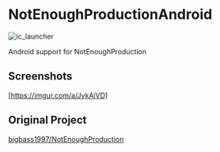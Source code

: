 # NotEnoughProductionAndroid

![ic_launcher](https://user-images.githubusercontent.com/54768761/87744274-01a31980-c826-11ea-9a51-55b59b983e35.png)

Android support for NotEnoughProduction

## Screenshots

[https://imgur.com/a/JykAiVD]

## Original Project

[bigbass1997/NotEnoughProduction](https://github.com/bigbass1997/NotEnoughProduction)
